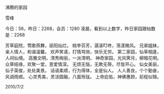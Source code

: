 沸腾的家园

雪峰


今日：56，昨日：2268，会员：1280
凌晨，看到以上数字，昨日家园跟帖数是：2268

芳草庭院，莺歌燕舞，丽阳灿烂。
桃李芬芳，潺溪叮咚，荡漾微风。
兄弟姐妹，亲人情人，和谐温馨。
欢声笑语，打情骂俏，快乐无穷。
第二家园，仙草相逢，人间仙境。
高雅文明，清秀绚丽，一派清明。
神奇家园，光风霁月，柳暗花明。
众草结缘，欢聚一堂，恩爱情深。
无烦无恼，无欺无辱，尽皆开心。
仙女美丽，仙子英俊，处处美景。
话语柔顺，行为得体，全是仙人。
人人善良，个个勤奋，风调雨顺。
心灵秀美，灵活圆融，八面玲珑。
上帝庇佑，神佛惠顾，前程似锦。

2010/7/2



